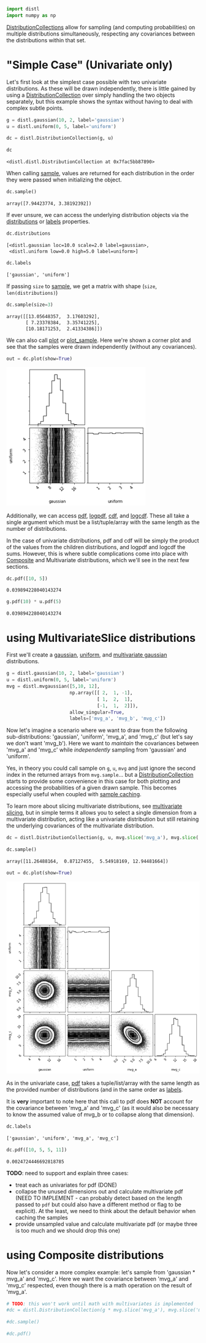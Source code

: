 ```python
import distl
import numpy as np
```

[DistributionCollections](../api/DistributionCollection.md) allow for sampling (and computing probabilities) on multiple distributions simultaneously, respecting any covariances between the distributions within that set.

# "Simple Case" (Univariate only)

Let's first look at the simplest case possible with two univariate distributions.  As these will be drawn independently, there is little gained by using a [DistributionCollection](../api/DistributionCollection.md) over simply handling the two objects separately, but this example shows the syntax without having to deal with complex subtle points.


```python
g = distl.gaussian(10, 2, label='gaussian')
u = distl.uniform(0, 5, label='uniform')
```


```python
dc = distl.DistributionCollection(g, u)
```


```python
dc
```




    <distl.distl.DistributionCollection at 0x7fac5bb87890>



When calling [sample](../api/DistributionCollection.sample.md), values are returned for each distribution in the order they were passed when initializing the object.


```python
dc.sample()
```




    array([7.94423774, 3.38192392])



If ever unsure, we can access the underlying distribution objects via the [distributions](../api/DistributionCollection.distributions.md) or [labels](../api/DistributionCollection.labels.md) properties.


```python
dc.distributions
```




    [<distl.gaussian loc=10.0 scale=2.0 label=gaussian>,
     <distl.uniform low=0.0 high=5.0 label=uniform>]




```python
dc.labels
```




    ['gaussian', 'uniform']



If passing `size` to [sample](../api/DistributionCollection.sample.md), we get a matrix with shape (`size`, `len(distributions)`)


```python
dc.sample(size=3)
```




    array([[13.05648357,  3.17603292],
           [ 7.23378384,  3.35741225],
           [10.18171253,  2.41334386]])



We can also call [plot](../api/DistributionCollection.plot.md) or [plot_sample](../api/DistributionCollection.plot_sample.md).  Here we're shown a corner plot and see that the samples were drawn independently (without any covariances).


```python
out = dc.plot(show=True)
```


![png](collections_files/collections_14_0.png)


Additionally, we can access [pdf](../api/DistributionCollection.pdf.md), [logpdf](../api/DistributionCollection.logpdf.md), [cdf](../api/DistributionCollection.cdf.md), and [logcdf](../api/DistributionCollection.logcdf.md). These all take a single argument which must be a list/tuple/array with the same length as the number of distributions.

In the case of univariate distributions, pdf and cdf will be simply the product of the values from the children distributions, and logpdf and logcdf the sums.  However, this is where subtle complications come into place with [Composite](../api/Composite.md) and Multivariate distributions, which we'll see in the next few sections.


```python
dc.pdf([10, 5])
```




    0.039894228040143274




```python
g.pdf(10) * u.pdf(5)
```




    0.039894228040143274



# using MultivariateSlice distributions

First we'll create a [gaussian](../api/distl.gaussian.md), [uniform](../api/distl.uniform.md), and [multivariate gaussian](../api/distl.mvgaussian.md) distributions.


```python
g = distl.gaussian(10, 2, label='gaussian')
u = distl.uniform(0, 5, label='uniform')
mvg = distl.mvgaussian([5,10, 12], 
                       np.array([[ 2,  1, -1], 
                                 [ 1,  2,  1], 
                                 [-1,  1,  2]]),
                       allow_singular=True,
                       labels=['mvg_a', 'mvg_b', 'mvg_c'])
```

Now let's imagine a scenario where we want to draw from the following sub-distributions: 'gaussian', 'uniform', 'mvg_a', and 'mvg_c' (but let's say we don't want 'mvg_b').  Here we want to *maintain* the covariances between 'mvg_a' and 'mvg_c' while *independently* sampling from 'gaussian' and 'uniform'.

Yes, in theory you could call sample on `g`, `u`, `mvg` and just ignore the second index in the returned arrays from `mvg.sample`... but a [DistributionCollection](../api/DistributionCollection.md) starts to provide some convenience in this case for both plotting and accessing the probabilities of a given drawn sample.  This becomes especially useful when coupled with [sample caching](./sample_cache.md).

To learn more about slicing multivariate distributions, see [multivariate slicing](./multivariate_slice.md), but in simple terms it allows you to select a single dimension from a multivariate distribution, acting like a univariate distribution but still retaining the underlying covariances of the multivariate distribution.


```python
dc = distl.DistributionCollection(g, u, mvg.slice('mvg_a'), mvg.slice('mvg_c'))
```


```python
dc.sample()
```




    array([11.26488164,  0.87127455,  5.54918169, 12.94481664])




```python
out = dc.plot(show=True)
```


![png](collections_files/collections_23_0.png)


As in the univariate case, [pdf](../api/DistributionCollection.pdf.md) takes a tuple/list/array with the same length as the provided number of distributions (and in the same order as [labels](../api/DistributionCollection.labels.md).

It is **very** important to note here that this call to pdf does **NOT** account for the covariance between 'mvg_a' and 'mvg_c' (as it would also be necessary to know the assumed value of mvg_b or to collapse along that dimension).


```python
dc.labels
```




    ['gaussian', 'uniform', 'mvg_a', 'mvg_c']




```python
dc.pdf([10, 5, 5, 11])
```




    0.0024724446692818785



**TODO**: need to support and explain three cases:

* treat each as univariates for pdf (DONE)
* collapse the unused dimensions out and calculate multivariate pdf (NEED TO IMPLEMENT - can probably detect based on the length passed to `pdf` but could also have a different method or flag to be explicit).  At the least, we need to think about the default behavior when caching the samples
* provide unsampled value and calculate multivariate pdf (or maybe three is too much and we should drop this one)

# using Composite distributions

Now let's consider a more complex example: let's sample from 'gaussian * mvg_a' and 'mvg_c'.  Here we want the covariance between 'mvg_a' and 'mvg_c' respected, even though there is a math operation on the result of 'mvg_a'.


```python
# TODO: this won't work until math with multivariates is implemented
#dc = distl.DistributionCollection(g * mvg.slice('mvg_a'), mvg.slice('mvg_c'))
```


```python
#dc.sample()
```


```python
#dc.pdf()
```


```python

```
